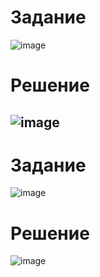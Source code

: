 # Задание
![image](https://user-images.githubusercontent.com/82978703/224566411-26ae45db-13c4-4a47-a5e6-992034c2edef.png)
# Решение
![image](https://user-images.githubusercontent.com/82978703/224566426-99e3cdd0-5971-492c-a1e1-0591bef974d1.png)
----------------
# Задание
![image](https://user-images.githubusercontent.com/82978703/224568403-9d3ddcaf-7d85-4819-bfb7-cb734f16db48.png)

# Решение
![image](https://user-images.githubusercontent.com/82978703/224568350-16ce81b1-b330-4b11-95a8-c42dfed6d4b2.png)
